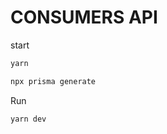 # CONSUMERS API

start

```bash
yarn
```

```bash
npx prisma generate
```

Run

```bash
yarn dev
```